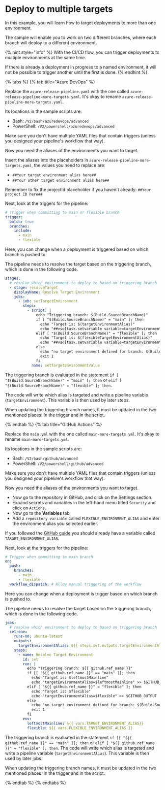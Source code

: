 # Deploy to multiple targets

In this example, you will learn how to target deployments to more than one environment.

The sample will enable you to work on two different branches, where each branch will deploy to a different environment.

{% hint style="info" %}
With the CI/CD flow, you can trigger deployments to multiple environments at the same time. 

If there is already a deployment in progress to a named environment, it will not be possible to trigger another until the first is done.
{% endhint %}

{% tabs %}
{% tab title="Azure DevOps" %}

Replace the `azure-release-pipeline.yaml` with the one called `azure-release-pipeline-more-targets.yaml`. It's okay to rename `azure-release-pipeline-more-targets.yaml`.

Its locations in the sample scripts are:

- Bash: `/V2/bash/azuredevops/advanced`
- PowerShell: `/V2/powershell/azuredevops/advanced`

Make sure you don't have multiple YAML files that contain triggers (unless you designed your pipeline's workflow that way).

Now you need the aliases of the environments you want to target.

Insert the aliases into the placeholders in `azure-release-pipeline-more-targets.yaml`, the values you need to replace are:
 
- `##Your target environment alias here##`
- `##Your other target environment alias here##`
  
Remember to fix the projectId placeholder if you haven't already: `##Your project ID here##`

Next, look at the triggers for the pipeline:

```yml
# Trigger when committing to main or flexible branch 
trigger:
  batch: true
  branches:
    include:
      - main
      - flexible
```

Here, you can change when a deployment is triggered based on which branch is pushed to.

The pipeline needs to resolve the target based on the triggering branch, which is done in the following code.

```yml
stages:
  # resolve which environment to deploy to based on triggering branch
  - stage: resolveTarget
    displayName: Resolve Target Environment
    jobs:
      - job: setTargetEnvironment
        steps:
          - script: |
              echo "Triggering branch: $(Build.SourceBranchName)"
              if [ "$(Build.SourceBranchName)" = "main" ]; then
                echo "Target is: $(targetEnvironmentAlias)"
                echo "##vso[task.setvariable variable=targetEnvironment;isOutput=true]$(targetEnvironmentAlias)"
              elif [ "$(Build.SourceBranchName)" = "flexible" ]; then
                echo "Target is: $(flexibleTargetEnvironmentAlias)"
                echo "##vso[task.setvariable variable=targetEnvironment;isOutput=true]$(flexibleTargetEnvironmentAlias)"
              else
                echo "no target environment defined for branch: $(Build.SourceBranchName)"
                exit 1
              fi
            name: setTargetEnvironmentValue
```

The triggering branch is evaluated in the statement `if [ "$(Build.SourceBranchName)" = "main" ]; then` or `elif [ "$(Build.SourceBranchName)" = "flexible" ]; then`.

The code will write which alias is targeted and write a pipeline variable (`targetEnvironment`). This variable is then used by later steps.

When updating the triggering branch names, it must be updated in the two mentioned places: In the trigger and in the script.

{% endtab %}
{% tab title="GitHub Actions" %}

Replace the `main.yml` with the one called `main-more-targets.yml`. It's okay to rename `main-more-targets.yml`.

Its locations in the sample scripts are:

- Bash: `/V2/bash/github/advanced`
- PowerShell: `/V2/powershell/github/advanced`

Make sure you don't have multiple YAML files that contain triggers (unless you designed your pipeline's workflow that way).

Now you need the aliases of the environments you want to target.

* Now go to the repository in GitHub, and click on the Settings section.
* Expand secrets and variables in the left-hand menu titled `Security` and click on `Actions`.
* Now go to the **Variables** tab
* Add a `repository variable` called `FLEXIBLE_ENVIRONMENT_ALIAS` and enter the environment alias you selected earlier.

If you followed the [GitHub guide](github-actions.md) you should already have a variable called `TARGET_ENVIRONMENT_ALIAS`.

Next, look at the triggers for the pipeline:

```yml
# Trigger when committing to main branch
on:
  push:
    branches:
      - main
      - flexible
  workflow_dispatch: # Allow manual triggering of the workflow
```

Here you can change when a deployment is trigger based on which branch is pushed to.

The pipeline needs to resolve the target based on the triggering branch, which is done in the following code.

```yml
jobs:
  # resolve which environment to deploy to based on triggering branch
  set-env:
    runs-on: ubuntu-latest
    outputs:
      targetEnvironmentAlias: ${{ steps.set.outputs.targetEnvironmentAlias }}
    steps:
      - name: Resolve Target Environment
        id: set
        run: |
          echo "Triggering branch: ${{ github.ref_name }}"
          if [[ "${{ github.ref_name }}" == "main" ]]; then
            echo "Target is: $leftmostMainline"
            echo "targetEnvironmentAlias=$leftmostMainline" >> $GITHUB_OUTPUT
          elif [ "${{ github.ref_name }}" = "flexible" ]; then
            echo "Target is: $flexible"
            echo "targetEnvironmentAlias=$flexible" >> $GITHUB_OUTPUT
          else
            echo "no target environment defined for branch: $(Build.SourceBranchName)"
            exit 1
          fi
        env:
          leftmostMainline: ${{ vars.TARGET_ENVIRONMENT_ALIAS}}
          flexible: ${{ vars.FLEXIBLE_ENVIRONMENT_ALIAS }}
```

The triggering branch is evaluated in the statement `if [[ "${{ github.ref_name }}" == "main" ]]; then` or `elif [ "${{ github.ref_name }}" = "flexible" ]; then`.
The code will write which alias is targeted and write a pipeline variable (`targetEnvironmentAlias`). This variable is then used by later jobs.

When updating the triggering branch names, it must be updated in the two mentioned places: In the trigger and in the script.

{% endtab %}
{% endtabs %}
